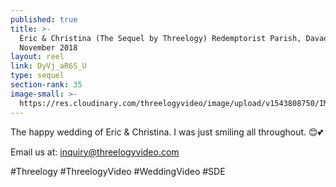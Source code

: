 ```yaml
---
published: true
title: >-
  Eric & Christina (The Sequel by Threelogy) Redemptorist Parish, Davao -
  November 2018
layout: reel
link: DyVj_aR6S_U
type: sequel
section-rank: 35
image-small: >-
  https://res.cloudinary.com/threelogyvideo/image/upload/v1543808750/IMG_0248-01ab.jpg
---
```

The happy wedding of Eric & Christina. I was just smiling all throughout. 😊💕 

Email us at: inquiry@threelogyvideo.com

#Threelogy #ThreelogyVideo #WeddingVideo #SDE
